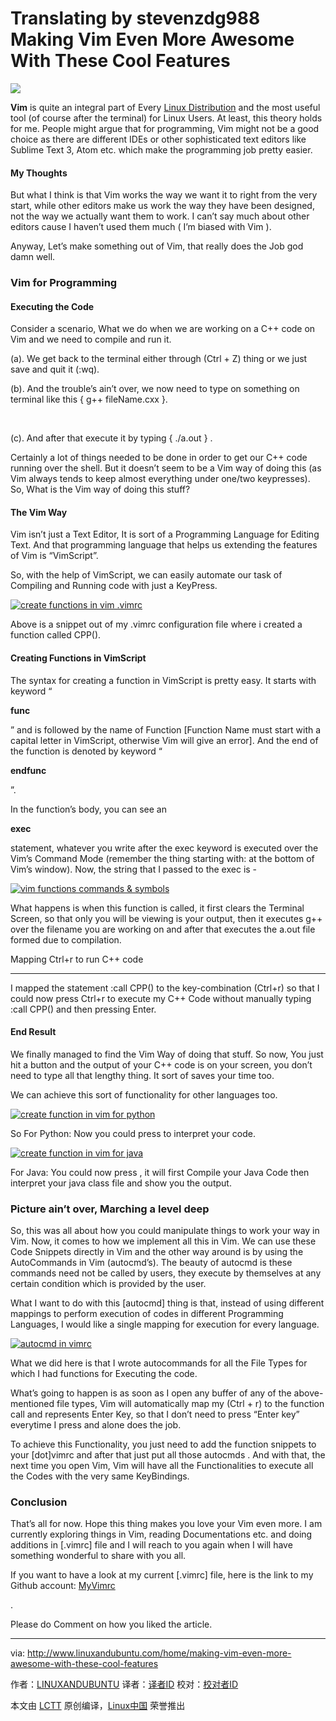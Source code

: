 Translating by stevenzdg988
Making Vim Even More Awesome With These Cool Features
======

![](http://www.linuxandubuntu.com/uploads/2/1/1/5/21152474/making-vim-even-more-awesome-with-these-cool-features_orig.jpg)

**Vim** is quite an integral part of Every [Linux Distribution][1] and the most useful tool (of course after the terminal) for Linux Users. At least, this theory holds for me. People might argue that for programming, Vim might not be a good choice as there are different IDEs or other sophisticated text editors like Sublime Text 3, Atom etc. which make the programming job pretty easier.

#### My Thoughts

But what I think is that Vim works the way we want it to right from the very start, while other editors make us work the way they have been designed, not the way we actually want them to work. I can’t say much about other editors cause I haven’t used them much ( I’m biased with Vim ).

Anyway, Let’s make something out of Vim, that really does the Job god damn well.

### ​Vim for Programming

#### Executing the Code

Consider a scenario, What we do when we are working on a C++ code on Vim and we need to compile and run it.

(a). We get back to the terminal either through (Ctrl + Z) thing or we just save and quit it (:wq).

(b). And the trouble’s ain’t over, we now need to type on something on terminal like this { g++ fileName.cxx }.

​

(c). And after that execute it by typing { ./a.out } .

Certainly a lot of things needed to be done in order to get our C++ code running over the shell. But it doesn’t seem to be a Vim way of doing this (as Vim always tends to keep almost everything under one/two keypresses). So, What is the Vim way of doing this stuff?

#### The Vim Way

Vim isn’t just a Text Editor, It is sort of a Programming Language for Editing Text. And that programming language that helps us extending the features of Vim is “VimScript”.

So, with the help of VimScript, we can easily automate our task of Compiling and Running code with just a KeyPress.

 [![create functions in vim .vimrc](http://www.linuxandubuntu.com/uploads/2/1/1/5/21152474/vim_orig.png)][2] 

Above is a snippet out of my .vimrc configuration file where i created a function called CPP().

#### Creating Functions in VimScript

The syntax for creating a function in VimScript is pretty easy. It starts with keyword “

**func**

” and is followed by the name of Function [Function Name must start with a capital letter in VimScript, otherwise Vim will give an error]. And the end of the function is denoted by keyword “

**endfunc**

”.

In the function’s body, you can see an

**exec**

statement, whatever you write after the exec keyword is executed over the Vim’s Command Mode (remember the thing starting with: at the bottom of Vim’s window). Now, the string that I passed to the exec is -

 [![vim functions commands & symbols](http://www.linuxandubuntu.com/uploads/2/1/1/5/21152474/vim_1_orig.png)][3] 

What happens is when this function is called, it first clears the Terminal Screen, so that only you will be viewing is your output, then it executes g++ over the filename you are working on and after that executes the a.out file formed due to compilation.

Mapping Ctrl+r to run C++ code

-------------------------------------------------------------

I mapped the statement :call CPP() to the key-combination (Ctrl+r) so that I could now press Ctrl+r to execute my C++ Code without manually typing :call CPP() and then pressing Enter.

#### End Result

We finally managed to find the Vim Way of doing that stuff. So now, You just hit a button and the output of your C++ code is on your screen, you don’t need to type all that lengthy thing. It sort of saves your time too.

We can achieve this sort of functionality for other languages too.

 [![create function in vim for python](http://www.linuxandubuntu.com/uploads/2/1/1/5/21152474/vim_2_orig.png)][4] 

​So For Python: Now you could press to interpret your code.

 [![create function in vim for java](http://www.linuxandubuntu.com/uploads/2/1/1/5/21152474/vim_3_orig.png)][5] 

For Java: You could now press , it will first Compile your Java Code then interpret your java class file and show you the output.

### Picture ain’t over, Marching a level deep

So, this was all about how you could manipulate things to work your way in Vim. Now, it comes to how we implement all this in Vim. We can use these Code Snippets directly in Vim and the other way around is by using the AutoCommands in Vim (autocmd’s). The beauty of autocmd is these commands need not be called by users, they execute by themselves at any certain condition which is provided by the user.

What I want to do with this [autocmd] thing is that, instead of using different mappings to perform execution of codes in different Programming Languages, I would like a single mapping for execution for every language.

 [![autocmd in vimrc](http://www.linuxandubuntu.com/uploads/2/1/1/5/21152474/vim_4_orig.png)][6] 

​What we did here is that I wrote autocommands for all the File Types for which I had functions for Executing the code.

What’s going to happen is as soon as I open any buffer of any of the above-mentioned file types, Vim will automatically map my (Ctrl + r) to the function call and represents Enter Key, so that I don’t need to press “Enter key” everytime I press and alone does the job.

To achieve this Functionality, you just need to add the function snippets to your [dot]vimrc and after that just put all those autocmds . And with that, the next time you open Vim, Vim will have all the Functionalities to execute all the Codes with the very same KeyBindings.

### Conclusion

That’s all for now. Hope this thing makes you love your Vim even more. I am currently exploring things in Vim, reading Documentations etc. and doing additions in [.vimrc] file and I will reach to you again when I will have something wonderful to share with you all.

If you want to have a look at my current [.vimrc] file, here is the link to my Github account: [MyVimrc][7]

. 

Please do Comment on how you liked the article.

--------------------------------------------------------------------------------

via: http://www.linuxandubuntu.com/home/making-vim-even-more-awesome-with-these-cool-features

作者：[LINUXANDUBUNTU][a]
译者：[译者ID](https://github.com/译者ID)
校对：[校对者ID](https://github.com/校对者ID)

本文由 [LCTT](https://github.com/LCTT/TranslateProject) 原创编译，[Linux中国](https://linux.cn/) 荣誉推出

[a]:http://www.linuxandubuntu.com
[1]:http://www.linuxandubuntu.com/home/category/distros
[2]:http://www.linuxandubuntu.com/uploads/2/1/1/5/21152474/vim_orig.png
[3]:http://www.linuxandubuntu.com/uploads/2/1/1/5/21152474/vim_1_orig.png
[4]:http://www.linuxandubuntu.com/uploads/2/1/1/5/21152474/vim_2_orig.png
[5]:http://www.linuxandubuntu.com/uploads/2/1/1/5/21152474/vim_3_orig.png
[6]:http://www.linuxandubuntu.com/uploads/2/1/1/5/21152474/vim_4_orig.png
[7]:https://github.com/phenomenal-ab/VIm-Configurations/blob/master/.vimrc
